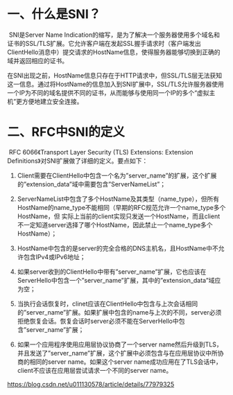 # 一、什么是SNI？

​    SNI是Server Name Indication的缩写，是为了解决一个服务器使用多个域名和证书的SSL/TLS扩展。它允许客户端在发起SSL握手请求时（客户端发出ClientHello消息中）提交请求的HostName信息，使得服务器能够切换到正确的域并返回相应的证书。

​    在SNI出现之前，HostName信息只存在于HTTP请求中，但SSL/TLS层无法获知这一信息。通过将HostName的信息加入到SNI扩展中，SSL/TLS允许服务器使用一个IP为不同的域名提供不同的证书，从而能够与使用同一个IP的多个“虚拟主机”更方便地建立安全连接。

# 二、RFC中SNI的定义

​    RFC 6066《Transport Layer Security (TLS) Extensions: Extension Definitions》对SNI扩展做了详细的定义。要点如下：

1)    Client需要在ClientHello中包含一个名为”server_name”的扩展，这个扩展的”extension_data”域中需要包含”ServerNameList”；

2)    ServerNameList中包含了多个HostName及其类型（name_type），但所有HostName的name_type不能相同（早期的RFC规范允许一个name_type多个HostName，但  实际上当前的client实现只发送一个HostName，而且client不一定知道server选择了哪个HostName，因此禁止一个name_type多个HostName）；

3)    HostName中包含的是server的完全合格的DNS主机名，且HostName中不允许包含IPv4或IPv6地址；

4)    如果server收到的ClientHello中带有”server_name”扩展，它也应该在ServerHello中包含一个”server_name”扩展，其中的”extension_data”域应为空；

5)    当执行会话恢复时，clinet应该在ClientHello中包含与上次会话相同的”server_name”扩展。如果扩展中包含的name与上次的不同，server必须拒绝恢复会话。恢复会话时server必须不能在ServerHello中包含”server_name”扩展；

6)    如果一个应用程序使用应用层协议协商了一个server name然后升级到TLS，并且发送了”server_name”扩展，这个扩展中必须包含与在应用层协议中所协商的相同的server name。如果这个server name成功应用在了TLS会话中，client不应该在应用层尝试请求一个不同的server name。



https://blog.csdn.net/u011130578/article/details/77979325